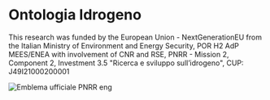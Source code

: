 # Ontologia Idrogeno

This research was funded by the European Union - NextGenerationEU from the Italian Ministry of Environment and Energy Security, POR H2 AdP MEES/ENEA with involvement of CNR and RSE, PNRR - Mission 2, Component 2, Investment 3.5 "Ricerca e sviluppo sull’idrogeno", CUP: J49I21000200001

![Emblema ufficiale PNRR eng](https://github.com/user-attachments/assets/71c54191-b3ec-4a69-a2d2-609cb87572fe)
